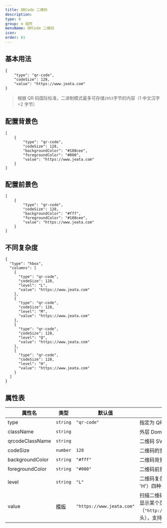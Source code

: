 ```yaml
---
title: QRCode 二维码
description:
type: 0
group: ⚙ 组件
menuName: QRCode 二维码
icon:
order: 61
---
```


## 基本用法

```schema: scope="body"
{
    "type": "qr-code",
    "codeSize": 128,
    "value": "https://www.jeata.com"
}
```

> 根据 QR 码国际标准，二进制模式最多可存储`2953`字节的内容（1 中文汉字=2 字节）

## 配置背景色

```schema: scope="body"
[
    {
        "type": "qr-code",
        "codeSize": 128,
        "backgroundColor": "#108cee",
        "foregroundColor": "#000",
        "value": "https://www.jeata.com"
    }
]
```

## 配置前景色

```schema: scope="body"
[
    {
        "type": "qr-code",
        "codeSize": 128,
        "backgroundColor": "#fff",
        "foregroundColor": "#108cee",
        "value": "https://www.jeata.com"
    }
]
```

## 不同复杂度

```schema: scope="body"
{
  "type": "hbox",
  "columns": [
    {
      "type": "qr-code",
      "codeSize": 128,
      "level": "L",
      "value": "https://www.jeata.com"
    },
    {
      "type": "qr-code",
      "codeSize": 128,
      "level": "M",
      "value": "https://www.jeata.com"
    },
    {
      "type": "qr-code",
      "codeSize": 128,
      "level": "Q",
      "value": "https://www.jeata.com"
    },
    {
      "type": "qr-code",
      "codeSize": 128,
      "level": "H",
      "value": "https://www.jeata.com"
    }
  ]
}

```

## 属性表

| 属性名          | 类型                                 | 默认值                    | 说明                                                                                                                                  |
| --------------- | ------------------------------------ | ------------------------- | ------------------------------------------------------------------------------------------------------------------------------------- |
| type            | `string`                             | `"qr-code"`               | 指定为 QRCode 渲染器                                                                                                                  |
| className       | `string`                             |                           | 外层 Dom 的类名                                                                                                                       |
| qrcodeClassName | `string`                             |                           | 二维码 SVG 的类名                                                                                                                     |
| codeSize        | `number`                             | `128`                     | 二维码的宽高大小                                                                                                                      |
| backgroundColor | `string`                             | `"#fff"`                  | 二维码背景色                                                                                                                          |
| foregroundColor | `string`                             | `"#000"`                  | 二维码前景色                                                                                                                          |
| level           | `string`                             | `"L"`                     | 二维码复杂级别，有（'L' 'M' 'Q' 'H'）四种                                                                                             |
| value           | [模板](../../docs/concepts/template) | `"https://www.jeata.com"` | 扫描二维码后显示的文本，如果要显示某个页面请输入完整 url（`"http://..."`或`"https://..."`开头），支持使用 [模板](./concepts/template) |
